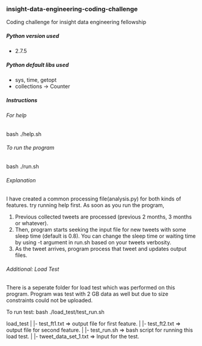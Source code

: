 ### insight-data-engineering-coding-challenge
Coding challenge for insight data engineering fellowship

##### Python version used
- 2.7.5

##### Python default libs used
- sys, time, getopt
- collections -> Counter

##### Instructions
###### For help
bash ./help.sh
###### To run the program
bash ./run.sh

###### Explanation
I have created a common processing file(analysis.py) for both kinds of features. try running help first.
  As soon as you run the program, 
  1. Previous collected tweets are processed (previous 2 months, 3 months or whatever).
  2. Then, program starts seeking the input file for new tweets with some sleep time (default is 0.8). You can change the sleep time or waiting time by using -t argument in run.sh based on your tweets verbosity.
  3. As the tweet arrives, program process that tweet and updates output files.

###### Additional: Load Test
There is a seperate folder for load test which was performed on this program. Program was test with 2 GB data as well but due to size constraints could not be uploaded.

To run test:
  bash ./load_test/test_run.sh

load_test
  |
  |- test_ft1.txt => output file for first feature.
  |
  |- test_ft2.txt => output file for second feature.
  |
  |- test_run.sh => bash script for running this load test. 
  |
  |- tweet_data_set_1.txt => Input for the test.



